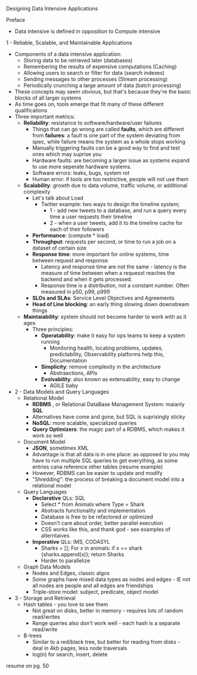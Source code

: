 Designing Data Intensive Applications



Preface

- Data intensive is defined in opposition to Compute intensive

1 - Reliable, Scalable, and Maintainable Applications

- Components of a data intensive application:
  - Storing data to be retrieved later (databases)
  - Remembering the results of expensive computations (Caching)
  - Allowing users to search or filter for data (search indexes)
  - Sending messages to other processes (Stream processing)
  - Periodically crunching a large amount of data (batch processing)
- These concepts may seem obvious, but that's because they're the basic blocks of all larger systems
- As time goes on, tools emerge that fit many of these different qualifications
- Three important metrics:
  - **Reliability**: resistance to software/hardware/user failures
    - Things that can go wrong are called **faults**, which are different from **failures**: a fault is one part of the system deviating from spec, while failure means the system as a whole stops working
    - Manually triggering faults can be a good way to find and test ones which may suprise you
    - Hardware faults: are becoming a larger issue as systems expand to use more seperate hardware systems. 
    - Software errors: leaks, bugs, system rot
    - Human error: if tools are too restrictive, people will not use them
  - **Scalability**: growth due to data volume, traffic volume, or additional complexity
    - Let's talk about Load
      - Twitter example: two ways to design the timeline system; 
        - 1 - add new tweets to a database, and run a query every time a user requests their timeline
        - 2 - when a user tweets, add it to the timeline cache for each of their followers
    - **Performance**: (compute * load)
    - **Throughput**: requests per second, or time to run a job on a dataset of certain size
    - **Response time**: more important for online systems, time between request and response 
      - Latency and response time are not the same - latency is the measure of time between when a requesst reaches the backend and when it gets processed. 
      - Response time is a distribution, not a constant number. Often measured in p50, p99, p999
    - **SLOs and SLAs**: Service Level Objectives and Agreements
    - **Head of Line blocking**: an early thing slowing down downstream things
  - **Maintaiability**: system should not become harder to work with as it ages
    - Three principles:
      - **Operatability**: make it easy for ops teams to keep a system running
        - Monitoring health, locating problems, updates, predictability, Observability platforms help this, Documentation
      - **Simplicity**: remove complexity in the architecture
        - Abstraactions, APIs
      - **Evolvability**: also known as extensability, easy to change
        - AGILE baby
- 2 - Data Models and Query Languages
  - Relational Model
    - **RDBMS** , or Relational DataBase Management System: maianly **SQL** 
    - Alternatives have come and gone, but SQL is suprisingly sticky
    - **NoSQL**: more scalable, specialized queries
    - **Query Optimizers**: the magic part of a RDBMS, which makes it work so well 
  - Document Model
    - **JSON**, sometimes XML
    - Advantage is that all data is in one place: as opposed to you may have to run multiple SQL queries to get everything, as some entries cana reference other tables (resume example)
    - However, RDBMS can be easier to update and modify
    - "Shredding": the process of breaking a document model into a relational model
  - Query Languages
    - **Declarative** QLs: SQL
      - Select * from Animals where Type = Shark
      - Abstracts functionality and implementation 
      - Database is free to be refactored or optimized
      - Doesn't care about order, better parallel execution
      - CSS works like this, and thank god - see examples of alterntaives
    - **Imperative** QLs: IMS, CODASYL
      - Sharks = []; For x in animals: if x == shark {sharks.append(x)}; return Sharks
      - Harder to parallelize
  - Graph Data Models
    - Nodes and Edges, classic algos 
    - Some graphs have mixed data types as nodes and edges - IE not all nodes are people and all edges are friendships
    - Triple-store model: subject, predicate, object model
- 3 - Storage and Retrieval
  - Hash tables - you love to see them
    - Not great on disks, better in memory - requires lots of random read/writes
    - Range queries also don't work well - each hash is a separate read/write
  - B-trees
    - Similar to a red/black tree, but better for reading from disks - deal in 4kb pages, less node traversals	
    - log(n) for search, insert, delete



resume on pg. 50
